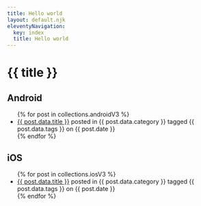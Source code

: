 ```yaml
---
title: Hello world
layout: default.njk
eleventyNavigation:
  key: index
  title: Hello world
---
```


# {{ title }}

## Android

<ul>
{% for post in collections.androidV3 %}
  <li><a href="{{ post.url }}">{{ post.data.title }}</a> posted in {{ post.data.category }} tagged {{ post.data.tags }} on {{ post.date }}</li>
{% endfor %}
</ul>

## iOS

<ul>
{% for post in collections.iosV3 %}
  <li><a href="{{ post.url }}">{{ post.data.title }}</a> posted in {{ post.data.category }} tagged {{ post.data.tags }} on {{ post.date }}</li>
{% endfor %}
</ul>
